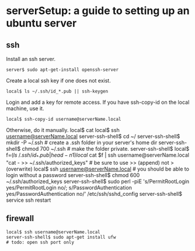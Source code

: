 # serverSetup: a guide to setting up an ubuntu server

## ssh

Install an ssh server. 

    server$ sudo apt-get-install openssh-server

Create a local ssh key if one does not exist.

    local$ ls ~/.ssh/id_*.pub || ssh-keygen

Login and add a key for remote access. 
If you have ssh-copy-id on the local machine, use it. 

    local$ ssh-copy-id username@serverName.local

Otherwise, do it manually.
    local$ cat 
    local$ ssh username@serverName.local
    server-ssh-shell$ cd ~/
    server-ssh-shell$ mkdir -P ~/.ssh   # create a .ssh folder in your server's home dir
    server-ssh-shell$ chmod 700 ~/.ssh  # make the folder private.
    server-ssh-shell$ 
    local$ f=$(ls ~/.ssh/id_*.pub | head -n1)
    local$ cat $f | ssh username@serverName.local "cat - >> ~/.ssh/authorized_keys" # be sure to use >> (append) not > (overwrite)
    local$ ssh username@serverName.local # you should be able to login without a password
    server-ssh-shell$ chmod 600 ~/.ssh/authorized_keys
    server-ssh-shell$ sudo perl -piE 's/PermitRootLogin yes/PermitRootLogin no/; s/PasswordAuthentication yes/PasswordAuthentication no/' /etc/ssh/sshd_config
    server-ssh-shell$ service ssh restart
    

## firewall

    local$ ssh username@serverName.local
    server-ssh-shell$ sudo apt-get install ufw
    # todo: open ssh port only

